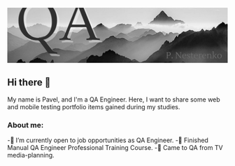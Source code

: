 ![Header](QAcover_git_PNesterenko.jpg)

## Hi there 👋

My name is Pavel, and I'm a QA Engineer. Here, I want to share some web and mobile testing portfolio items gained during my studies.

### About me:

-🔳 I’m currently open to job opportunities as QA Engineer.
-🔳 Finished Manual QA Engineer Professional Training Course.
-🔳 Сame to QA from TV media-planning.

